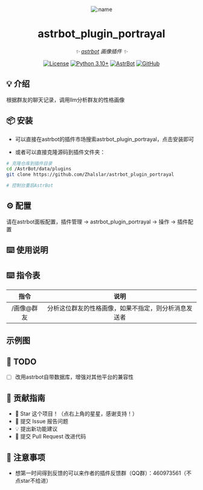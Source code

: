 
<div align="center">

![:name](https://count.getloli.com/@astrbot_plugin_portrayal?name=astrbot_plugin_portrayal&theme=minecraft&padding=6&offset=0&align=top&scale=1&pixelated=1&darkmode=auto)

# astrbot_plugin_portrayal

_✨ [astrbot](https://github.com/AstrBotDevs/AstrBot) 画像插件 ✨_  

[![License](https://img.shields.io/badge/License-MIT-green.svg)](https://opensource.org/licenses/MIT)
[![Python 3.10+](https://img.shields.io/badge/Python-3.10%2B-blue.svg)](https://www.python.org/)
[![AstrBot](https://img.shields.io/badge/AstrBot-3.4%2B-orange.svg)](https://github.com/Soulter/AstrBot)
[![GitHub](https://img.shields.io/badge/作者-Zhalslar-blue)](https://github.com/Zhalslar)

</div>

## 💡 介绍

根据群友的聊天记录，调用llm分析群友的性格画像

## 📦 安装

- 可以直接在astrbot的插件市场搜索astrbot_plugin_portrayal，点击安装即可  

- 或者可以直接克隆源码到插件文件夹：

```bash
# 克隆仓库到插件目录
cd /AstrBot/data/plugins
git clone https://github.com/Zhalslar/astrbot_plugin_portrayal

# 控制台重启AstrBot
```

## ⚙️ 配置

请在astrbot面板配置，插件管理 -> astrbot_plugin_portrayal -> 操作 -> 插件配置

## ⌨️ 使用说明

## ⌨️ 指令表

|     指令      |                    说明                    |
|:-------------:|:-----------------------------------------------:|
| /画像@群友       | 分析这位群友的性格画像，如果不指定，则分析消息发送者 |

## 示例图

## 🤝 TODO

- [ ] 改用astrbot自带数据库，增强对其他平台的兼容性

## 👥 贡献指南

- 🌟 Star 这个项目！（点右上角的星星，感谢支持！）
- 🐛 提交 Issue 报告问题
- 💡 提出新功能建议
- 🔧 提交 Pull Request 改进代码

## 📌 注意事项

- 想第一时间得到反馈的可以来作者的插件反馈群（QQ群）：460973561（不点star不给进）
